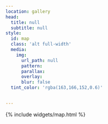 ```yaml
---
location: gallery
head:
  title: null
  subtitle: null
style:
  id: map
  class: 'alt full-width'
  media:
    img:
      url_path: null
      pattern:
      parallax:
      overlay:
      blur: false
  tint_color: 'rgba(163,166,152,0.6)'


---
```

<div class="row">
<div class="col-sm-12">
    {% include widgets/map.html %}
</div>
</div>
